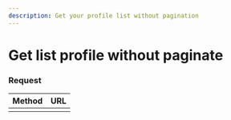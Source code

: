 ```yaml
---
description: Get your profile list without pagination
---
```


# Get list profile without paginate

### Request

| Method | URL |
| ------ | --- |
|        |     |
